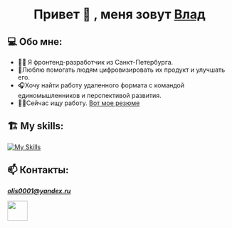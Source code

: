 
<h1 align='center'>Привет 👋 , меня зовут <a href='https://github.com/Nevada001'>Влад</a></h1>
<h2>💻 Обо мне:</h2> 
<ul>
  <li>🙇‍♂️ Я фронтенд-разработчик из Санкт-Петербурга.</li>
  <li> 📝Люблю помогать людям цифровизировать их продукт и улучшать его.</li>
  <li> 🎧Хочу найти работу удаленного формата с командой единомышленников и перспективой развития.</li>
  <li> 👨‍💼Сейчас ищу работу. <a textdecoration='underline' target='blank' href='https://hh.ru/resume/2c792598ff0d54b1f40039ed1f377a39763952'>Вот мое резюме</a></h1> </li>
</ul>

## 🏗️ My skills:
[![My Skills](https://skillicons.dev/icons?i=html,css,js,react,express,mongodb,postman,nodejs)](https://skillicons.dev)

## 📫 Контакты: 
***olis0001@yandex.ru***  

<a href='https://t.me/olis_0001'  target='_blank'><img height='45' width='45' src='https://cdn-icons-png.flaticon.com/512/3488/3488463.png'/><a/>





